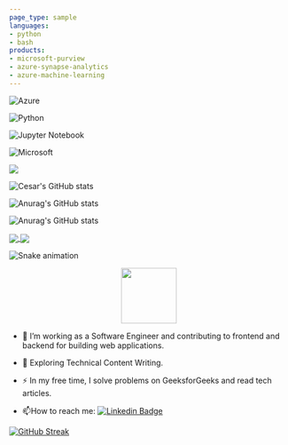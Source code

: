 ```yaml
---
page_type: sample
languages:
- python
- bash
products:
- microsoft-purview
- azure-synapse-analytics
- azure-machine-learning
---
```


![Azure](https://img.shields.io/badge/azure-%230072C6.svg?style=for-the-badge&logo=microsoftazure&logoColor=white)

![Python](https://img.shields.io/badge/python-3670A0?style=for-the-badge&logo=python&logoColor=ffdd54)

![Jupyter Notebook](https://img.shields.io/badge/jupyter-%23FA0F00.svg?style=for-the-badge&logo=jupyter&logoColor=white)

![Microsoft](https://img.shields.io/badge/Microsoft-0078D4?style=for-the-badge&logo=microsoft&logoColor=white)

![](https://img.shields.io/badge/Code-React-informational?style=flat&logo=react&color=61DAFB)

![Cesar's GitHub stats](https://github-readme-stats.vercel.app/api?username=cesar7980&count_private=true)

![Anurag's GitHub stats](https://github-readme-stats.vercel.app/api?username=anuraghazra&show_icons=true)

![Anurag's GitHub stats](https://github-readme-stats.vercel.app/api?username=anuraghazra&show_icons=true&theme=radical)

<a href="https://github.com/anuraghazra/github-readme-stats">
  <img align="center" src="https://github-readme-stats.vercel.app/api/pin/?username=anuraghazra&repo=github-readme-stats" />
</a>
<a href="https://github.com/anuraghazra/convoychat">
  <img align="center" src="https://github-readme-stats.vercel.app/api/pin/?username=anuraghazra&repo=convoychat" />
</a>

![Snake animation](https://github.com/thepiyushmalhotra/thepiyushmalhotra/blob/output/github-contribution-grid-snake.svg)

<div id= "header" align="center">
  <img src="https://media.giphy.com/media/M9gbBd9nbDrOTu1Mqx/giphy.gif" width="100"/>
</div>

- :telescope: I’m working as a Software Engineer and contributing to frontend and backend for building web applications.

- :seedling: Exploring Technical Content Writing.

- :zap: In my free time, I solve problems on GeeksforGeeks and read tech articles.

- :mailbox:How to reach me: [![Linkedin Badge](https://img.shields.io/badge/-Linkedin-blue?style=flat&logo=Linkedin&logoColor=white)](https://cr.linkedin.com/in/cesar-vanegas-45158555?trk=public_profile_samename-profile)

[![GitHub Streak](http://github-readme-streak-stats.herokuapp.com?user=your-github-cesar7980&theme=dark&background=000000)](https://git.io/streak-stats)
